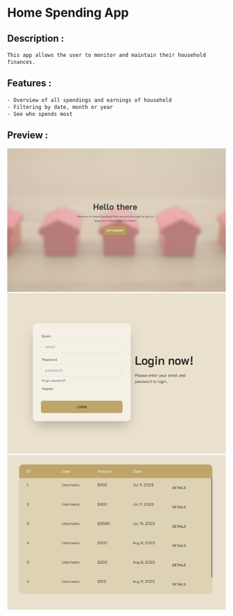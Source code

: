 # Home Spending App

## Description :
    This app allows the user to monitor and maintain their household finances.

## Features :
    - Overview of all spendings and earnings of household
    - Filtering by date, month or year
    - See who spends most


## Preview :

![Landing preview](/preview_images\LandingPage.png "Landing")
![Login preview](/preview_images\LoginPage.png "Login")
![Dashboard preview](/preview_images\MyFinances.png "Dashboard - MyFinances")
